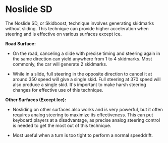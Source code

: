 # Noslide SD

The Noslide SD, or Skidboost, technique involves generating skidmarks without sliding. This technique can provide higher acceleration when steering and is effective on various surfaces except ice.

**Road Surface:**

- On the road, canceling a slide with precise timing and steering again in the same direction can yield anywhere from 1 to 4 skidmarks. Most commonly, the car will generate 2 skidmarks.

- While in a slide, full steering in the opposite direction to cancel it at around 350 speed will give a single skid. Full steering at 370 speed will also produce a single skid. It's important to make harsh steering changes for effective use of this technique.

**Other Surfaces (Except Ice):**

- Nosliding on other surfaces also works and is very powerful, but it often requires analog steering to maximize its effectiveness. This can put keyboard players at a disadvantage, as precise analog steering control is needed to get the most out of this technique.

- Most useful when a turn is too tight to perform a normal speeddrift.

